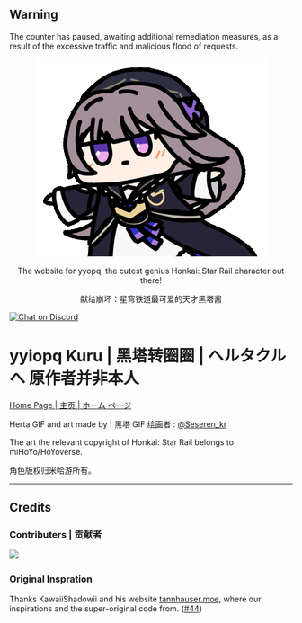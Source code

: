 ﻿## Warning
The counter has paused, awaiting additional remediation measures, as a result of the excessive traffic and malicious flood of requests.

<div align="center"><img src="static/img/hertaa_github.gif"></div>

<div align="center"><p>The website for yyopq, the cutest genius Honkai: Star Rail character out there!</p>
<p>献给崩坏：星穹铁道最可爱的天才黑塔酱</p></div>

  [![Chat on Discord](https://img.shields.io/badge/chat-discord-blue?style=flat&logo=discord)](https://discord.gg/yzkEz6xxdM)

# yyiopq Kuru | 黑塔转圈圈 | ヘルタクルへ  原作者并非本人
[Home Page | 主页 | ホーム ページ](https://duiqt.github.io/herta_kuru)

Herta GIF and art made by | 黑塔 GIF 绘画者 : [@Seseren_kr](https://twitter.com/Seseren_kr) 

The art the relevant copyright of Honkai: Star Rail belongs to miHoYo/HoYoverse.

角色版权归米哈游所有。
***

## Credits
### Contributers | 贡献者

<a href="https://github.com/duiqt/herta_kuru/graphs/contributors">
  <img src="https://contrib.rocks/image?repo=duiqt/herta_kuru" />
</a>

### Original Inspration

Thanks KawaiiShadowii and his website [tannhauser.moe](https://tannhauser.moe), where our inspirations and the super-original code from. ([#44](https://github.com/duiqt/herta_kuru/issues/44))
